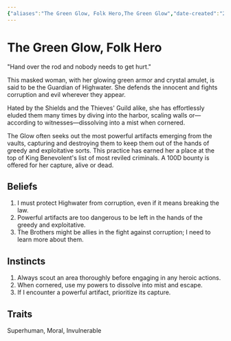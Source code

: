 ```yaml
---
{"aliases":"The Green Glow, Folk Hero,The Green Glow","date-created":"2024-09-16T14:30","date-modified":"2024-09-16T15:32","location":[["The Capital"]],"tags":["moonrise/person"],"title":"The Green Glow, Folk Hero","dg-publish":true,"dg-path":"moonrise/The Green Glow.md","permalink":"/moonrise/the-green-glow/","dgPassFrontmatter":true}
---
```



# The Green Glow, Folk Hero

"Hand over the rod and nobody needs to get hurt."

This masked woman, with her glowing green armor and crystal amulet, is said to be the Guardian of Highwater. She defends the innocent and fights corruption and evil wherever they appear.

Hated by the Shields and the Thieves' Guild alike, she has effortlessly eluded them many times by diving into the harbor, scaling walls or—according to witnesses—dissolving into a mist when cornered.

The Glow often seeks out the most powerful artifacts emerging from the vaults, capturing and destroying them to keep them out of the hands of greedy and exploitative sorts. This practice has earned her a place at the top of King Benevolent's list of most reviled criminals. A 100D bounty is offered for her capture, alive or dead.

## Beliefs

1. I must protect Highwater from corruption, even if it means breaking the law.
2. Powerful artifacts are too dangerous to be left in the hands of the greedy and exploitative.
3. The Brothers might be allies in the fight against corruption; I need to learn more about them.

## Instincts

1. Always scout an area thoroughly before engaging in any heroic actions.
2. When cornered, use my powers to dissolve into mist and escape.
3. If I encounter a powerful artifact, prioritize its capture.

## Traits

Superhuman, Moral, Invulnerable
